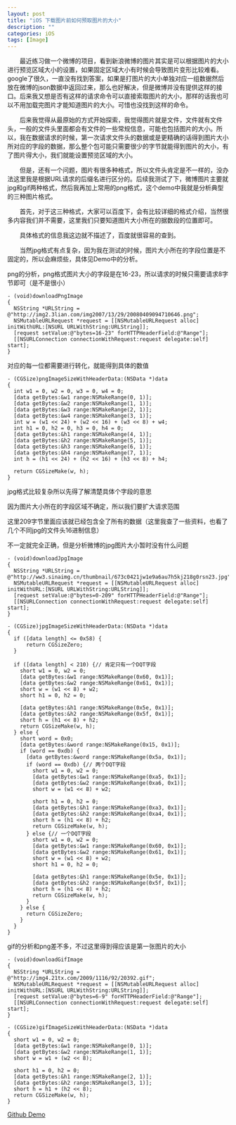 ```yaml
---
layout: post
title: "iOS 下载图片前如何预取图片的大小"
description: ""
categories: iOS
tags: [Image]
---
```


&emsp;&emsp;最近练习做一个微博的项目，看到新浪微博的图片其实是可以根据图片的大小进行预览区域大小的设置，如果固定区域大小有时候会导致图片变形比较难看。google了很久，一直没有找到答案，如果是打图片的大小单独对应一组数据然后放在微博的json数据中返回过来，那么也好解决，但是微博并没有提供这样的接口。后来我又想是否有这样的请求命令可以直接索取图片的大小，那样的话我也可以不用加载完图片才能知道图片的大小。可惜也没找到这样的命令。

&emsp;&emsp;后来我觉得从最原始的方式开始探索，我觉得图片就是文件，文件就有文件头，一般的文件头里面都会有文件的一些常规信息，可能也包括图片的大小。所以，我在数据请求的时候，第一次请求文件头的数据或是更精确的话得到图片大小所对应的字段的数据，那么整个包可能只需要很少的字节就能得到图片的大小，有了图片得大小，我们就能设置预览区域的大小。

&emsp;&emsp;但是，还有一个问题，图片有很多种格式，所以文件头肯定是不一样的，没办法这里我是根据URL请求的后缀名进行区分的。后续我测试了下，微博图片主要就jpg和gif两种格式，然后我再加上常用的png格式，这个demo中我就是分析典型的三种图片格式。

&emsp;&emsp;首先，对于这三种格式，大家可以百度下，会有比较详细的格式介绍，当然很多内容我们并不需要，这里我们只要知道图片大小所在的据数段的位置即可。

&emsp;&emsp;具体格式的信息我这边就不描述了，百度就很容易的查到。

&emsp;&emsp;当然jpg格式有点复杂，因为我在测试的时候，图片大小所在的字段位置是不固定的，所以会麻烦些，具体见Demo中的分析。

png的分析，png格式图片大小的字段是在16-23，所以请求的时候只需要请求8字节即可（是不是很小）

```objective_c
- (void)downloadPngImage
{
  NSString *URLString = @"http://img2.3lian.com/img2007/13/29/20080409094710646.png";
  NSMutableURLRequest *request = [[NSMutableURLRequest alloc] initWithURL:[NSURL URLWithString:URLString]];
  [request setValue:@"bytes=16-23" forHTTPHeaderField:@"Range"];
  [[NSURLConnection connectionWithRequest:request delegate:self] start];
}
```

对应的每一位都需要进行转化，就能得到具体的数值

```objective_c
- (CGSize)pngImageSizeWithHeaderData:(NSData *)data
{
  int w1 = 0, w2 = 0, w3 = 0, w4 = 0;
  [data getBytes:&w1 range:NSMakeRange(0, 1)];
  [data getBytes:&w2 range:NSMakeRange(1, 1)];
  [data getBytes:&w3 range:NSMakeRange(2, 1)];
  [data getBytes:&w4 range:NSMakeRange(3, 1)];
  int w = (w1 << 24) + (w2 << 16) + (w3 << 8) + w4;
  int h1 = 0, h2 = 0, h3 = 0, h4 = 0;
  [data getBytes:&h1 range:NSMakeRange(4, 1)];
  [data getBytes:&h2 range:NSMakeRange(5, 1)];
  [data getBytes:&h3 range:NSMakeRange(6, 1)];
  [data getBytes:&h4 range:NSMakeRange(7, 1)];
  int h = (h1 << 24) + (h2 << 16) + (h3 << 8) + h4;

  return CGSizeMake(w, h);
}
```

jpg格式比较复杂所以先得了解清楚具体个字段的意思

因为图片大小所在的字段区域不确定，所以我们要扩大请求范围

这里209字节里面应该就已经包含全了所有的数据（这里我查了一些资料，也看了几个不同jpg的文件头16进制信息）

不一定就完全正确，但是分析微博的jpg图片大小暂时没有什么问题

```objective_c
- (void)downloadJpgImage
{
  NSString *URLString = @"http://ww3.sinaimg.cn/thumbnail/673c0421jw1e9a6au7h5kj218g0rsn23.jpg";
  NSMutableURLRequest *request = [[NSMutableURLRequest alloc] initWithURL:[NSURL URLWithString:URLString]];
  [request setValue:@"bytes=0-209" forHTTPHeaderField:@"Range"];
  [[NSURLConnection connectionWithRequest:request delegate:self] start];
}

- (CGSize)jpgImageSizeWithHeaderData:(NSData *)data
{
  if ([data length] <= 0x58) {
      return CGSizeZero;
  }

  if ([data length] < 210) {// 肯定只有一个DQT字段
    short w1 = 0, w2 = 0;
    [data getBytes:&w1 range:NSMakeRange(0x60, 0x1)];
    [data getBytes:&w2 range:NSMakeRange(0x61, 0x1)];
    short w = (w1 << 8) + w2;
    short h1 = 0, h2 = 0;

    [data getBytes:&h1 range:NSMakeRange(0x5e, 0x1)];
    [data getBytes:&h2 range:NSMakeRange(0x5f, 0x1)];
    short h = (h1 << 8) + h2;
    return CGSizeMake(w, h);
  } else {
    short word = 0x0;
    [data getBytes:&word range:NSMakeRange(0x15, 0x1)];
    if (word == 0xdb) {
      [data getBytes:&word range:NSMakeRange(0x5a, 0x1)];
      if (word == 0xdb) {// 两个DQT字段
        short w1 = 0, w2 = 0;
        [data getBytes:&w1 range:NSMakeRange(0xa5, 0x1)];
        [data getBytes:&w2 range:NSMakeRange(0xa6, 0x1)];
        short w = (w1 << 8) + w2;

        short h1 = 0, h2 = 0;
        [data getBytes:&h1 range:NSMakeRange(0xa3, 0x1)];
        [data getBytes:&h2 range:NSMakeRange(0xa4, 0x1)];
        short h = (h1 << 8) + h2;
        return CGSizeMake(w, h);
      } else {// 一个DQT字段
        short w1 = 0, w2 = 0;
        [data getBytes:&w1 range:NSMakeRange(0x60, 0x1)];
        [data getBytes:&w2 range:NSMakeRange(0x61, 0x1)];
        short w = (w1 << 8) + w2;
        short h1 = 0, h2 = 0;

        [data getBytes:&h1 range:NSMakeRange(0x5e, 0x1)];
        [data getBytes:&h2 range:NSMakeRange(0x5f, 0x1)];
        short h = (h1 << 8) + h2;
        return CGSizeMake(w, h);
      }
    } else {
      return CGSizeZero;
    }
  }
}
```

gif的分析和png差不多，不过这里得到得应该是第一张图片的大小  

```objective_c
- (void)downloadGifImage
{
  NSString *URLString = @"http://img4.21tx.com/2009/1116/92/20392.gif";
  NSMutableURLRequest *request = [[NSMutableURLRequest alloc] initWithURL:[NSURL URLWithString:URLString]];
  [request setValue:@"bytes=6-9" forHTTPHeaderField:@"Range"];
  [[NSURLConnection connectionWithRequest:request delegate:self] start];
}

- (CGSize)gifImageSizeWithHeaderData:(NSData *)data
{
  short w1 = 0, w2 = 0;
  [data getBytes:&w1 range:NSMakeRange(0, 1)];
  [data getBytes:&w2 range:NSMakeRange(1, 1)];
  short w = w1 + (w2 << 8);
  
  short h1 = 0, h2 = 0;
  [data getBytes:&h1 range:NSMakeRange(2, 1)];
  [data getBytes:&h2 range:NSMakeRange(3, 1)];
  short h = h1 + (h2 << 8);
  return CGSizeMake(w, h);
}
```

[Github Demo](https://github.com/cxjwin/TEST_ImageURL.git)
